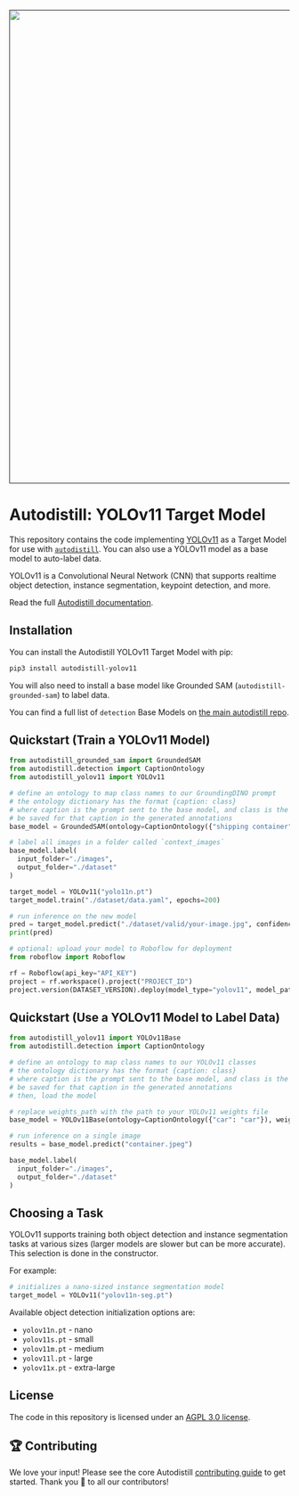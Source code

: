 <div align="center">
  <p>
    <a align="center" href="" target="_blank">
      <img
        width="850"
        src="https://media.roboflow.com/open-source/autodistill/autodistill-banner.jpg"
      >
    </a>
  </p>
</div>

# Autodistill: YOLOv11 Target Model

This repository contains the code implementing [YOLOv11](https://github.com/ultralytics/ultralytics) as a Target Model for use with [`autodistill`](https://github.com/autodistill/autodistill). You can also use a YOLOv11 model as a base model to auto-label data. 

YOLOv11 is a Convolutional Neural Network (CNN) that supports realtime object detection, instance segmentation, keypoint detection, and more.

Read the full [Autodistill documentation](https://autodistill.github.io/autodistill/).

## Installation

You can install the Autodistill YOLOv11 Target Model with pip:

```bash
pip3 install autodistill-yolov11
```

You will also need to install a base model like Grounded SAM (`autodistill-grounded-sam`) to label data.

You can find a full list of `detection` Base Models on [the main autodistill repo](https://github.com/autodistill/autodistill).

## Quickstart (Train a YOLOv11 Model)

```python
from autodistill_grounded_sam import GroundedSAM
from autodistill.detection import CaptionOntology
from autodistill_yolov11 import YOLOv11

# define an ontology to map class names to our GroundingDINO prompt
# the ontology dictionary has the format {caption: class}
# where caption is the prompt sent to the base model, and class is the label that will
# be saved for that caption in the generated annotations
base_model = GroundedSAM(ontology=CaptionOntology({"shipping container": "container"}))

# label all images in a folder called `context_images`
base_model.label(
  input_folder="./images",
  output_folder="./dataset"
)

target_model = YOLOv11("yolo11n.pt")
target_model.train("./dataset/data.yaml", epochs=200)

# run inference on the new model
pred = target_model.predict("./dataset/valid/your-image.jpg", confidence=0.5)
print(pred)

# optional: upload your model to Roboflow for deployment
from roboflow import Roboflow

rf = Roboflow(api_key="API_KEY")
project = rf.workspace().project("PROJECT_ID")
project.version(DATASET_VERSION).deploy(model_type="yolov11", model_path=f"./runs/detect/train/")
```

## Quickstart (Use a YOLOv11 Model to Label Data)

```python
from autodistill_yolov11 import YOLOv11Base
from autodistill.detection import CaptionOntology

# define an ontology to map class names to our YOLOv11 classes
# the ontology dictionary has the format {caption: class}
# where caption is the prompt sent to the base model, and class is the label that will
# be saved for that caption in the generated annotations
# then, load the model

# replace weights_path with the path to your YOLOv11 weights file
base_model = YOLOv11Base(ontology=CaptionOntology({"car": "car"}), weights_path="yolo11n.pt")

# run inference on a single image
results = base_model.predict("container.jpeg")

base_model.label(
  input_folder="./images",
  output_folder="./dataset"
)
```

## Choosing a Task

YOLOv11 supports training both object detection and instance segmentation tasks at various sizes (larger models are slower but can be more accurate). This selection is done in the constructor.

For example:
```python
# initializes a nano-sized instance segmentation model
target_model = YOLOv11("yolov11n-seg.pt")
```

Available object detection initialization options are:

* `yolov11n.pt` - nano
* `yolov11s.pt` - small
* `yolov11m.pt` - medium
* `yolov11l.pt` - large
* `yolov11x.pt` - extra-large

## License

The code in this repository is licensed under an [AGPL 3.0 license](LICENSE).

## 🏆 Contributing

We love your input! Please see the core Autodistill [contributing guide](https://github.com/autodistill/autodistill/blob/main/CONTRIBUTING.md) to get started. Thank you 🙏 to all our contributors!